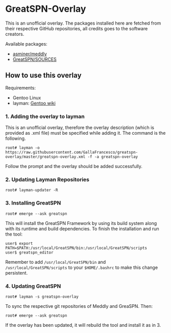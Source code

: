 # GreatSPN-Overlay

This is an unofficial overlay. The packages installed here are fetched from their respective GitHub
repositories, all credits goes to the software creators.

Available packages:

* [asminer/meddly](https://github.com/asminer/meddly.git)
* [GreatSPN/SOURCES](https://github.com/greatspn/sources.git)

## How to use this overlay

Requirements:

* Gentoo Linux
* layman: [Gentoo wiki](https://wiki.gentoo.org/wiki/Layman)

### 1. Adding the overlay to layman

This is an unofficial overlay, therefore the overlay description (which is provided as .xml
file) must be specified while adding it. The command is the following.

```
root# layman -o https://raw.githubusercontent.com/GallaFrancesco/greatspn-overlay/master/greatspn-overlay.xml -f -a greatspn-overlay
```

Follow the prompt and the overlay should be added successfully.

### 2. Updating Layman Repositories

```
root# layman-updater -R
```

### 3. Installing GreatSPN

```
root# emerge --ask greatspn
```

This will install the GreatSPN Framework by using its build system along with its runtime and build dependencies. To finish the installation and run the tool:

```
user$ export PATH=$PATH:/usr/local/GreatSPN/bin:/usr/local/GreatSPN/scripts
user$ greatspn_editor
```

Remember to add `/usr/local/GreatSPN/bin` and `/usr/local/GreatSPN/scripts` to your
`$HOME/.bashrc` to make this change persistent.

### 4. Updating GreatSPN

```
root# layman -s greatspn-overlay
```

To sync the respective git repositories of Meddly and GreaSPN. Then:

```
root# emerge --ask greatspn
```
If the overlay has been updated, it will rebuild the tool and install it as in 3.
